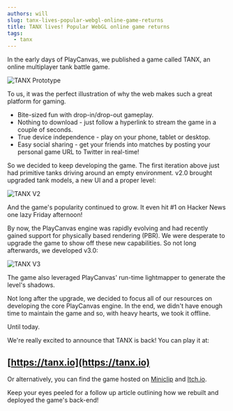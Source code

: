 ```yaml
---
authors: will
slug: tanx-lives-popular-webgl-online-game-returns
title: TANX lives! Popular WebGL online game returns
tags:
  - tanx
---
```


In the early days of PlayCanvas, we published a game called TANX, an online multiplayer tank battle game.

![TANX Prototype](/img/tanx-prototype.jpg)

<!-- truncate -->

To us, it was the perfect illustration of why the web makes such a great platform for gaming.

- Bite-sized fun with drop-in/drop-out gameplay.
- Nothing to download - just follow a hyperlink to stream the game in a couple of seconds.
- True device independence - play on your phone, tablet or desktop.
- Easy social sharing - get your friends into matches by posting your personal game URL to Twitter in real-time!

So we decided to keep developing the game. The first iteration above just had primitive tanks driving around an empty environment. v2.0 brought upgraded tank models, a new UI and a proper level:

![TANX V2](/img/tanx.jpg)

And the game's popularity continued to grow. It even hit #1 on Hacker News one lazy Friday afternoon!

By now, the PlayCanvas engine was rapidly evolving and had recently gained support for physically based rendering (PBR). We were desperate to upgrade the game to show off these new capabilities. So not long afterwards, we developed v3.0:

![TANX V3](/img/tanx-latest.png)

The game also leveraged PlayCanvas' run-time lightmapper to generate the level's shadows.

Not long after the upgrade, we decided to focus all of our resources on developing the core PlayCanvas engine. In the end, we didn't have enough time to maintain the game and so, with heavy hearts, we took it offline.

Until today.

We're really excited to announce that TANX is back! You can play it at:

## [https://tanx.io](https://tanx.io)

Or alternatively, you can find the game hosted on [Miniclip](https://www.miniclip.com/games/tanxio/en/) and [Itch.io](https://playcanvas.itch.io/tanx).

Keep your eyes peeled for a follow up article outlining how we rebuilt and deployed the game's back-end!
